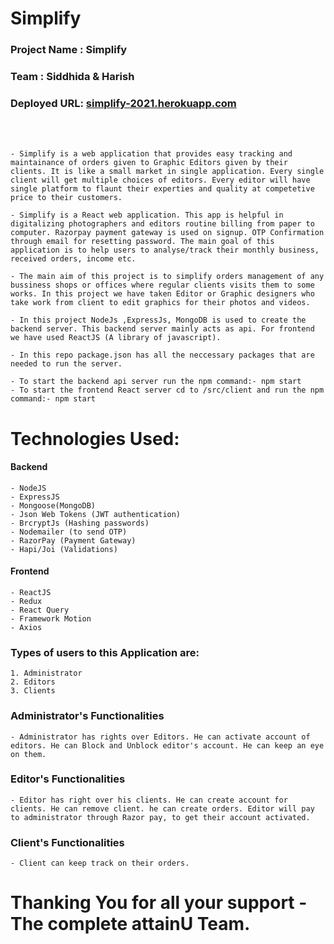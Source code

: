 # Simplify

### Project Name : Simplify

### Team : Siddhida & Harish

### Deployed URL: [simplify-2021.herokuapp.com](https://simplify-2021.herokuapp.com/)


<br/>
<br/>

    - Simplify is a web application that provides easy tracking and maintainance of orders given to Graphic Editors given by their clients. It is like a small market in single application. Every single client will get multiple choices of editors. Every editor will have single platform to flaunt their experties and quality at competetive price to their customers.

    - Simplify is a React web application. This app is helpful in digitalizing photographers and editors routine billing from paper to computer. Razorpay payment gateway is used on signup. OTP Confirmation through email for resetting password. The main goal of this application is to help users to analyse/track their monthly business, received orders, income etc.

    - The main aim of this project is to simplify orders management of any bussiness shops or offices where regular clients visits them to some works. In this project we have taken Editor or Graphic designers who take work from client to edit graphics for their photos and videos.

    - In this project NodeJs ,ExpressJs, MongoDB is used to create the backend server. This backend server mainly acts as api. For frontend we have used ReactJS (A library of javascript).

    - In this repo package.json has all the neccessary packages that are needed to run the server.

    - To start the backend api server run the npm command:- npm start
    - To start the frontend React server cd to /src/client and run the npm command:- npm start

# Technologies Used:

#### Backend

    - NodeJS
    - ExpressJS
    - Mongoose(MongoDB)
    - Json Web Tokens (JWT authentication)
    - BrcryptJs (Hashing passwords)
    - Nodemailer (to send OTP)
    - RazorPay (Payment Gateway)
    - Hapi/Joi (Validations)

#### Frontend

    - ReactJS
    - Redux
    - React Query
    - Framework Motion
    - Axios

### Types of users to this Application are:

    1. Administrator
    2. Editors
    3. Clients

### Administrator's Functionalities

    - Administrator has rights over Editors. He can activate account of editors. He can Block and Unblock editor's account. He can keep an eye on them.

### Editor's Functionalities

    - Editor has right over his clients. He can create account for clients. He can remove client. he can create orders. Editor will pay to administrator through Razor pay, to get their account activated.

### Client's Functionalities

    - Client can keep track on their orders.

# Thanking You for all your support - The complete attainU Team.
